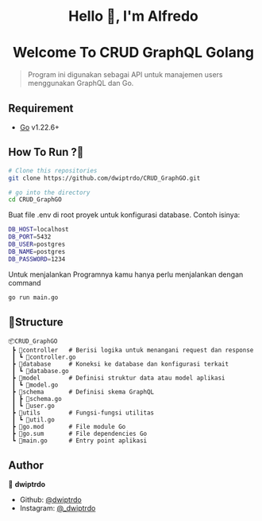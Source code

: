 <h1 align="center" >Hello 👋, I'm Alfredo</h1>

<h1 align="center" >Welcome To CRUD GraphQL Golang</h1>

> Program ini digunakan sebagai API untuk manajemen users menggunakan GraphQL dan Go.

## Requirement

- [Go](https://go.dev/) v1.22.6+

## How To Run ?🤔

```bash
# Clone this repositories
git clone https://github.com/dwiptrdo/CRUD_GraphGO.git

# go into the directory
cd CRUD_GraphGO

```

Buat file .env di root proyek untuk konfigurasi database. Contoh isinya:
```bash
DB_HOST=localhost
DB_PORT=5432
DB_USER=postgres
DB_NAME=postgres
DB_PASSWORD=1234
```

Untuk menjalankan Programnya kamu hanya perlu menjalankan dengan command

```bash
go run main.go
```

## 🚀Structure

```
📦CRUD_GraphGO
 ┣ 📂controller   # Berisi logika untuk menangani request dan response
 ┃ ┗ 📜controller.go
 ┣ 📂database     # Koneksi ke database dan konfigurasi terkait
 ┃ ┗ 📜database.go
 ┣ 📂model        # Definisi struktur data atau model aplikasi
 ┃ ┗ 📜model.go
 ┣ 📂schema       # Definisi skema GraphQL
 ┃ ┣ 📜schema.go
 ┃ ┗ 📜user.go
 ┣ 📂utils        # Fungsi-fungsi utilitas
 ┃ ┗ 📜util.go
 ┣ 📜go.mod       # File module Go
 ┣ 📜go.sum       # File dependencies Go
 ┗ 📜main.go      # Entry point aplikasi

```

## Author

👤 **dwiptrdo**


- Github: [@dwiptrdo](https://github.com/dwiptrdo)
- Instagram: [@_dwiptrdo](https://www.instagram.com/_dwiptrdo/)
